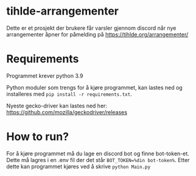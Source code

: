 # tihlde-arrangementer
Dette er et prosjekt der brukere får varsler gjennom discord når nye arrangementer åpner for påmelding på https://tihlde.org/arrangementer/

# Requirements
Programmet krever python 3.9

Python moduler som trengs for å kjøre programmet, kan lastes ned og installeres med `pip install -r requirements.txt`.

Nyeste gecko-driver kan lastes ned her: https://github.com/mozilla/geckodriver/releases

# How to run?
For å kjøre programmet må du lage en discord bot og finne bot-token-et. Dette må lagres i en .env fil der det står `BOT_TOKEN=%din bot-token%`.
Etter dette kan programmet kjøres ved å skrive `python Main.py`
